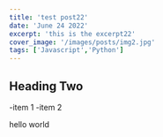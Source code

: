```yaml
---
title: 'test post22'
date: 'June 24 2022'
excerpt: 'this is the excerpt22'
cover_image: '/images/posts/img2.jpg'
tags: ['Javascript','Python']
---
```

## Heading Two

-item 1
-item 2

hello world